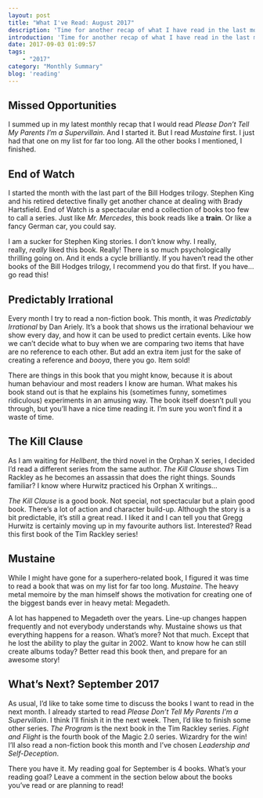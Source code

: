 ```yaml
---
layout: post
title: "What I've Read: August 2017"
description: 'Time for another recap of what I have read in the last month! I read some cool books last month. Ended a trilogy, started a new series. Learnt some stuff about one of my idols. Crazy, right? I know! So let me show you what I&#8217;ve read and what my general impressions were.'
introduction: 'Time for another recap of what I have read in the last month! I read some cool books last month. Ended a trilogy, started a new series. Learnt some stuff about one of my idols. Crazy, right? I know! So let me show you what I&#8217;ve read and what my general impressions were.'
date: 2017-09-03 01:09:57
tags:
    - "2017"
category: "Monthly Summary"
blog: 'reading'
---
```

## Missed Opportunities

I summed up in my latest monthly recap that I would read <em>Please Don&#8217;t Tell My Parents I&#8217;m a Supervillain</em>. And I started it. But I read <em>Mustaine</em> first. I just had that one on my list for far too long. All the other books I mentioned, I finished.

## End of Watch

I started the month with the last part of the Bill Hodges trilogy. Stephen King and his retired detective finally get another chance at dealing with Brady Hartsfield. End of Watch is a spectacular end a collection of books too few to call a series. Just like <em>Mr. Mercedes</em>, this book reads like a **train**. Or like a fancy German car, you could say.

I am a sucker for Stephen King stories. I don&#8217;t know why. I really, really, <em>really</em> liked this book. Really! There is so much psychologically thrilling going on. And it ends a cycle brilliantly. If you haven&#8217;t read the other books of the Bill Hodges trilogy, I recommend you do that first. If you have&#8230; go read this!

## Predictably Irrational

Every month I try to read a non-fiction book. This month, it was <em>Predictably Irrational</em> by Dan Ariely. It&#8217;s a book that shows us the irrational behaviour we show every day, and how it can be used to predict certain events. Like how we can&#8217;t decide what to buy when we are comparing two items that have are no reference to each other. But add an extra item just for the sake of creating a reference and <em>booya</em>, there you go. Item sold!

There are things in this book that you might know, because it is about human behaviour and most readers I know are human. What makes his book stand out is that he explains his (sometimes funny, sometimes ridiculous) experiments in an amusing way. The book itself doesn&#8217;t pull you through, but you&#8217;ll have a nice time reading it. I&#8217;m sure you won&#8217;t find it a waste of time.

## The Kill Clause

As I am waiting for <em>Hellbent</em>, the third novel in the Orphan X series, I decided I&#8217;d read a different series from the same author. <em>The Kill Clause</em> shows Tim Rackley as he becomes an assassin that does the right things. Sounds familiar? I know where Hurwitz practiced his Orphan X writings&#8230;

<em>The Kill Clause</em> is a good book. Not special, not spectacular but a plain good book. There&#8217;s a lot of action and character build-up. Although the story is a bit predictable, it&#8217;s still a great read. I liked it and I can tell you that Gregg Hurwitz is certainly moving up in my favourite authors list. Interested? Read this first book of the Tim Rackley series!

## Mustaine

While I might have gone for a superhero-related book, I figured it was time to read a book that was on my list for far too long. <em>Mustaine</em>. The heavy metal memoire by the man himself shows the motivation for creating one of the biggest bands ever in heavy metal: Megadeth.

A lot has happened to Megadeth over the years. Line-up changes happen frequently and not everybody understands why. Mustaine shows us that everything happens for a reason. What&#8217;s more? Not that much. Except that he lost the ability to play the guitar in 2002. Want to know how he can still create albums today? Better read this book then, and prepare for an awesome story!

## What&#8217;s Next? September 2017

As usual, I&#8217;d like to take some time to discuss the books I want to read in the next month. I already started to read <em>Please Don&#8217;t Tell My Parents I&#8217;m a Supervillain</em>. I think I&#8217;ll finish it in the next week. Then, I&#8217;d like to finish some other series. <em>The Program</em> is the next book in the Tim Rackley series. <em>Fight and Flight</em> is the fourth book of the Magic 2.0 series. Wizardry for the win! I&#8217;ll also read a non-fiction book this month and I&#8217;ve chosen <em>Leadership and Self-Deception</em>.


   
  
  
    
   
  
  
    
   
  
  
    
   
  
  
    
  


There you have it. My reading goal for September is 4 books. What&#8217;s your reading goal? Leave a comment in the section below about the books you&#8217;ve read or are planning to read!
